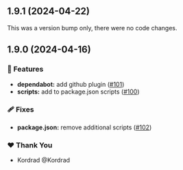 ## 1.9.1 (2024-04-22)

This was a version bump only, there were no code changes.

## 1.9.0 (2024-04-16)


### 🚀 Features

- **dependabot:** add github plugin ([#101](https://github.com/Kordrad/Confiks/pull/101))
- **scripts:** add to package.json scripts ([#100](https://github.com/Kordrad/Confiks/pull/100))

### 🩹 Fixes

- **package.json:** remove additional scripts ([#102](https://github.com/Kordrad/Confiks/pull/102))

### ❤️  Thank You

- Kordrad @Kordrad